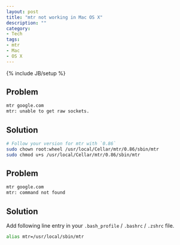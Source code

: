 ```yaml
---
layout: post
title: "mtr not working in Mac OS X"
description: ""
category:
- Tech
tags:
- mtr
- Mac
- OS X
---
```

{% include JB/setup %}

## Problem

```bash
mtr google.com
mtr: unable to get raw sockets.
```

## Solution

```bash
# Follow your version for mtr with `0.86`
sudo chown root:wheel /usr/local/Cellar/mtr/0.86/sbin/mtr
sudo chmod u+s /usr/local/Cellar/mtr/0.86/sbin/mtr
```

## Problem

```bash
mtr google.com
mtr: command not found
```

## Solution

Add following line entry in your `.bash_profile` / `.bashrc` / `.zshrc` file.

```bash
alias mtr=/usr/local/sbin/mtr
```
